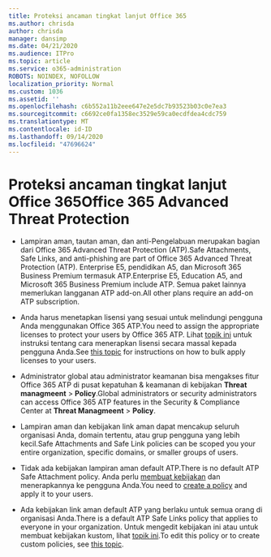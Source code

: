 ```yaml
---
title: Proteksi ancaman tingkat lanjut Office 365
ms.author: chrisda
author: chrisda
manager: dansimp
ms.date: 04/21/2020
ms.audience: ITPro
ms.topic: article
ms.service: o365-administration
ROBOTS: NOINDEX, NOFOLLOW
localization_priority: Normal
ms.custom: 1036
ms.assetid: ''
ms.openlocfilehash: c6b552a11b2eee647e2e5dc7b93523b03c0e7ea3
ms.sourcegitcommit: c6692ce0fa1358ec3529e59ca0ecdfdea4cdc759
ms.translationtype: MT
ms.contentlocale: id-ID
ms.lasthandoff: 09/14/2020
ms.locfileid: "47696624"
---
```

# <a name="office-365-advanced-threat-protection"></a><span data-ttu-id="6e7ff-102">Proteksi ancaman tingkat lanjut Office 365</span><span class="sxs-lookup"><span data-stu-id="6e7ff-102">Office 365 Advanced Threat Protection</span></span>

- <span data-ttu-id="6e7ff-103">Lampiran aman, tautan aman, dan anti-Pengelabuan merupakan bagian dari Office 365 Advanced Threat Protection (ATP).</span><span class="sxs-lookup"><span data-stu-id="6e7ff-103">Safe Attachments, Safe Links, and anti-phishing are part of Office 365 Advanced Threat Protection (ATP).</span></span> <span data-ttu-id="6e7ff-104">Enterprise E5, pendidikan A5, dan Microsoft 365 Business Premium termasuk ATP.</span><span class="sxs-lookup"><span data-stu-id="6e7ff-104">Enterprise E5, Education A5, and Microsoft 365 Business Premium include ATP.</span></span> <span data-ttu-id="6e7ff-105">Semua paket lainnya memerlukan langganan ATP add-on.</span><span class="sxs-lookup"><span data-stu-id="6e7ff-105">All other plans require an add-on ATP subscription.</span></span>

- <span data-ttu-id="6e7ff-106">Anda harus menetapkan lisensi yang sesuai untuk melindungi pengguna Anda menggunakan Office 365 ATP.</span><span class="sxs-lookup"><span data-stu-id="6e7ff-106">You need to assign the appropriate licenses to protect your users by Office 365 ATP.</span></span> <span data-ttu-id="6e7ff-107">Lihat [topik ini](https://docs.microsoft.com/microsoft-365/admin/add-users/add-users) untuk instruksi tentang cara menerapkan lisensi secara massal kepada pengguna Anda.</span><span class="sxs-lookup"><span data-stu-id="6e7ff-107">See [this topic](https://docs.microsoft.com/microsoft-365/admin/add-users/add-users) for instructions on how to bulk apply licenses to your users.</span></span>

- <span data-ttu-id="6e7ff-108">Administrator global atau administrator keamanan bisa mengakses fitur Office 365 ATP di pusat kepatuhan & keamanan di kebijakan **Threat managmeent** \> **Policy**.</span><span class="sxs-lookup"><span data-stu-id="6e7ff-108">Global administrators or security administrators can access Office 365 ATP features in the Security & Compliance Center at **Threat Managmeent** \> **Policy**.</span></span>

- <span data-ttu-id="6e7ff-109">Lampiran aman dan kebijakan link aman dapat mencakup seluruh organisasi Anda, domain tertentu, atau grup pengguna yang lebih kecil.</span><span class="sxs-lookup"><span data-stu-id="6e7ff-109">Safe Attachments and Safe Link policies can be scoped you your entire organization, specific domains, or smaller groups of users.</span></span>

- <span data-ttu-id="6e7ff-110">Tidak ada kebijakan lampiran aman default ATP.</span><span class="sxs-lookup"><span data-stu-id="6e7ff-110">There is no default ATP Safe Attachment policy.</span></span> <span data-ttu-id="6e7ff-111">Anda perlu [membuat kebijakan](https://docs.microsoft.com/microsoft-365/security/office-365-security/set-up-atp-safe-attachments-policies) dan menerapkannya ke pengguna Anda.</span><span class="sxs-lookup"><span data-stu-id="6e7ff-111">You need to [create a policy](https://docs.microsoft.com/microsoft-365/security/office-365-security/set-up-atp-safe-attachments-policies) and apply it to your users.</span></span>

- <span data-ttu-id="6e7ff-112">Ada kebijakan link aman default ATP yang berlaku untuk semua orang di organisasi Anda.</span><span class="sxs-lookup"><span data-stu-id="6e7ff-112">There is a default ATP Safe Links policy that applies to everyone in your organization.</span></span> <span data-ttu-id="6e7ff-113">Untuk mengedit kebijakan ini atau untuk membuat kebijakan kustom, lihat [topik ini](https://docs.microsoft.com/microsoft-365/security/office-365-security/set-up-atp-safe-links-policies).</span><span class="sxs-lookup"><span data-stu-id="6e7ff-113">To edit this policy or to create custom policies, see [this topic](https://docs.microsoft.com/microsoft-365/security/office-365-security/set-up-atp-safe-links-policies).</span></span>
